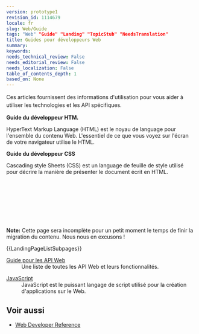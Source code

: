```yaml
---
version: prototype1
revision_id: 1114679
locale: fr
slug: Web/Guide
tags: "Web" "Guide" "Landing" "TopicStub" "NeedsTranslation"
title: Guides pour développeurs Web
summary: 
keywords: 
needs_technical_review: False
needs_editorial_review: False
needs_localization: False
table_of_contents_depth: 1
based_on: None
---
```

<p><span style="line-height:1.5">Ces articles fournissent des informations d'utilisation pour vous aider à utiliser les technologies et les API spécifiques.</span></p>

<p><strong>Guide du développeur HTM.</strong></p>

<p>HyperText Markup Language (HTML) est le noyau de language pour l'ensemble du contenu Web. L'essentiel de ce que vous voyez sur l'écran de votre navigateur utilise le HTML.</p>

<p><strong>Guide du développeur CSS</strong></p>

<p>Cascading style Sheets (CSS) est un language de feuille de style utilisé pour décrire la manière de présenter le document écrit en HTML.</p>

<p>&nbsp;</p>

<p>&nbsp;</p>

<p>&nbsp;</p>

<p>&nbsp;</p>

<div class="note">
<p><strong>Note:</strong>&nbsp;Cette page sera incomplète pour un petit moment le temps de finir la migration du contenu. Nous nous en excusons !</p>
</div>

<div>{{LandingPageListSubpages}}</div>

<div>
<dl>
 <dt class="landingPageList"><a href="https://developer.mozilla.org/fr/docs/Web/API">Guide pour les API Web</a></dt>
 <dd class="landingPageList">Une liste de toutes les API Web et leurs fonctionnalités.</dd>
</dl>
</div>

<div>
<dl>
 <dt class="landingPageList"><a href="https://developer.mozilla.org/fr/docs/Web/JavaScript" title="JavaScript">JavaScript</a></dt>
 <dd class="landingPageList">JavaScript est le puissant langage de script utilisé pour la création d'applications sur le Web.</dd>
</dl>
</div>

<h2 id="Voir_aussi">Voir aussi</h2>

<ul>
 <li><a href="/en-US/docs/Web/Reference" title="/en-US/docs/Web/Reference">Web Developer Reference</a></li>
</ul>

